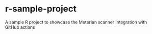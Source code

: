 # r-sample-project
A sample R project to showcase the Meterian scanner integration with GitHub actions 

